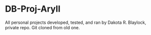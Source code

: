 # DB-Proj-Aryll
All personal projects developed, tested, and ran by Dakota R. Blaylock, private repo. Git cloned from old one.
